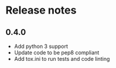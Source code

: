 # Release notes

## 0.4.0
- Add python 3 support
- Update code to be pep8 compliant
- Add tox.ini to run tests and code linting
